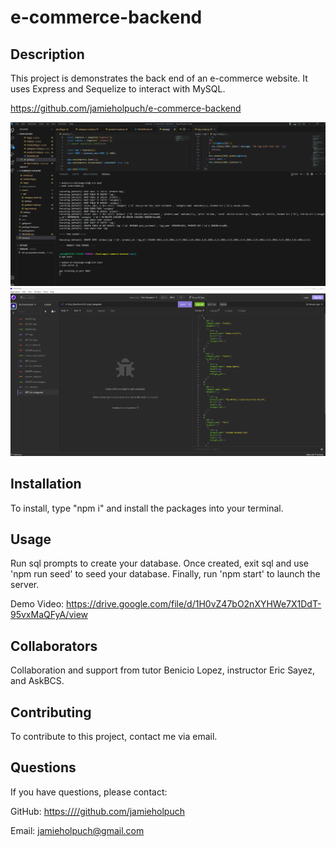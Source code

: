 # e-commerce-backend

  ## Description
  This project is demonstrates the back end of an e-commerce website. It uses Express and Sequelize to interact with MySQL. 

  <https://github.com/jamieholpuch/e-commerce-backend>

  ![terminal](./Assets/ecommterminal.png)
  ![insomnia](./Assets/insomniaexample.png)
  
  
  ## Installation 
  To install, type "npm i" and install the packages into your terminal. 
  
  ## Usage
  Run sql prompts to create your database. Once created, exit sql and use 'npm run seed' to seed your database. Finally, run 'npm start' to launch the server. 

  Demo Video: <https://drive.google.com/file/d/1H0vZ47bO2nXYHWe7X1DdT-95vxMaQFyA/view>

  ## Collaborators
  Collaboration and support from tutor Benicio Lopez, instructor Eric Sayez, and AskBCS. 
  
  ## Contributing
  To contribute to this project, contact me via email. 
  
  ## Questions 
  If you have questions, please contact:
  
  GitHub: <https:////github.com/jamieholpuch>
  
  Email: jamieholpuch@gmail.com